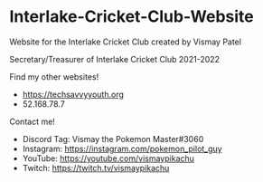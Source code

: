 # Interlake-Cricket-Club-Website
Website for the Interlake Cricket Club created by Vismay Patel


Secretary/Treasurer of Interlake Cricket Club 2021-2022


Find my other websites!
- https://techsavvyyouth.org
- 52.168.78.7


Contact me!
- Discord Tag:  Vismay the Pokemon Master#3060
- Instagram: https://instagram.com/pokemon_pilot_guy
- YouTube: https://youtube.com/vismaypikachu
- Twitch: https://twitch.tv/vismaypikachu